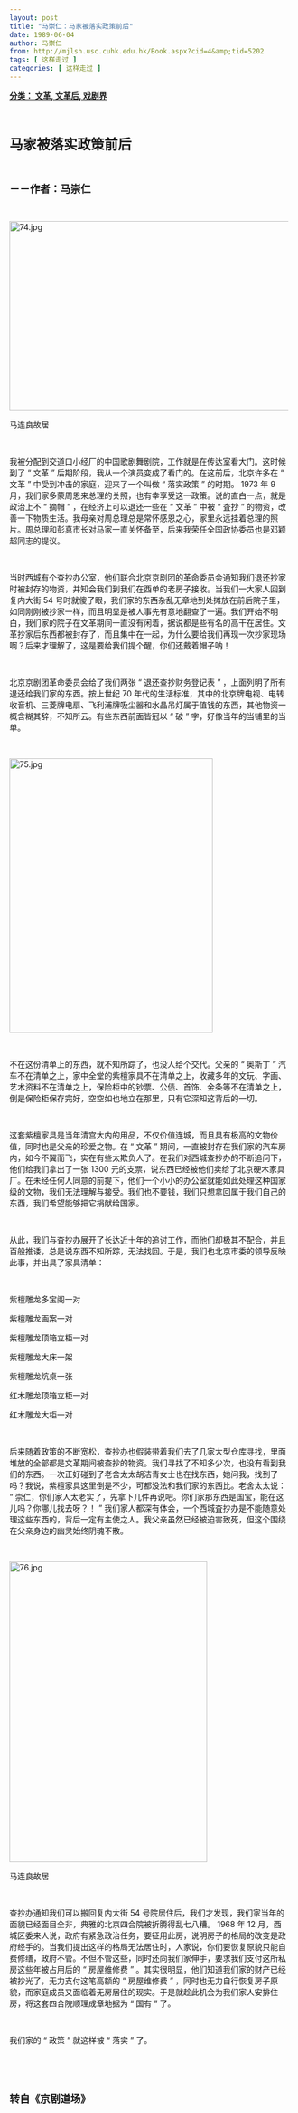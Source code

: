```yaml
---
layout: post
title: "马崇仁：马家被落实政策前后"
date: 1989-06-04
author: 马崇仁
from: http://mjlsh.usc.cuhk.edu.hk/Book.aspx?cid=4&amp;tid=5202
tags: [ 这样走过 ]
categories: [ 这样走过 ]
---
```


<div style="margin: 15px 10px 10px 0px;">
<div>
<span id="ctl00_ContentPlaceHolder1_chapter1_SubjectLabel" style="font-weight:bold;text-decoration:underline;">
   分类： 文革, 文革后, 戏剧界
  </span>
</div>
<p class="p1">
<b>
<font size="5">
<span class="s1">
</span>
<br/>
</font>
</b>
</p>
<p class="p2">
<span class="s1">
<b>
<font size="5">
     马家被落实政策前后
    </font>
</b>
</span>
</p>
<p class="p1">
<b>
<font size="4">
<span class="s1">
</span>
<br/>
</font>
</b>
</p>
<p class="p2">
<span class="s1">
<b>
<font size="4">
     －－作者：马崇仁
    </font>
</b>
</span>
</p>
<p class="p1">
<span class="s1">
</span>
<br/>
</p>
<p class="p3">
<span class="s1">
<img alt="74.jpg" border="0" height="335" src="http://mjlsh.usc.cuhk.edu.hk/medias/contents/5202/74.jpg" width="550"/>
</span>
</p>
<p class="p2">
<span class="s1">
   马连良故居
  </span>
</p>
<p class="p1">
<span class="s1">
</span>
<br/>
</p>
<p class="p2">
<span class="s1">
   我被分配到交道口小经厂的中国歌剧舞剧院，工作就是在传达室看大门。这时候到了
  </span>
<span class="s2">
   “
  </span>
<span class="s1">
   文革
  </span>
<span class="s2">
   ”
  </span>
<span class="s1">
   后期阶段，我从一个演员变成了看门的。在这前后，北京许多在
  </span>
<span class="s2">
   “
  </span>
<span class="s1">
   文革
  </span>
<span class="s2">
   ”
  </span>
<span class="s1">
   中受到冲击的家庭，迎来了一个叫做
  </span>
<span class="s2">
   “
  </span>
<span class="s1">
   落实政策
  </span>
<span class="s2">
   ”
  </span>
<span class="s1">
   的时期。
  </span>
<span class="s2">
   1973
  </span>
<span class="s1">
   年
  </span>
<span class="s2">
   9
  </span>
<span class="s1">
   月，我们家多蒙周恩来总理的关照，也有幸享受这一政策。说的直白一点，就是政治上不
  </span>
<span class="s2">
   “
  </span>
<span class="s1">
   摘帽
  </span>
<span class="s2">
   ”
  </span>
<span class="s1">
   ，在经济上可以退还一些在
  </span>
<span class="s2">
   “
  </span>
<span class="s1">
   文革
  </span>
<span class="s2">
   ”
  </span>
<span class="s1">
   中被
  </span>
<span class="s2">
   “
  </span>
<span class="s1">
   査抄
  </span>
<span class="s2">
   ”
  </span>
<span class="s1">
   的物资，改善一下物质生活。我母亲对周总理总是常怀感恩之心，家里永远挂着总理的照片。周总理和彭真市长对马家一直关怀备至，后来我荣任全国政协委员也是邓颖超同志的提议。
  </span>
</p>
<p class="p1">
<span class="s1">
</span>
<br/>
</p>
<p class="p2">
<span class="s1">
   当时西城有个查抄办公室，他们联合北京京剧团的革命委员会通知我们退还抄家时被封存的物资，并知会我们到我们在西单的老房子接收。当我们一大家人回到复内大街
  </span>
<span class="s2">
   54
  </span>
<span class="s1">
   号时就傻了眼，我们家的东西杂乱无章地到处摊放在前后院子里，如同刚刚被抄家一样，而且明显是被人事先有意地翻查了一遍。我们开始不明白，我们家的院子在文革期间一直没有闲着，据说都是些有名的高干在居住。文革抄家后东西都被封存了，而且集中在一起，为什么要给我们再现一次抄家现场啊？后来才理解了，这是要给我们提个醒，你们还戴着帽子呐！
  </span>
</p>
<p class="p1">
<span class="s1">
</span>
<br/>
</p>
<p class="p2">
<span class="s1">
   北京京剧团革命委员会给了我们两张
  </span>
<span class="s2">
   “
  </span>
<span class="s1">
   退还查抄财务登记表
  </span>
<span class="s2">
   ”
  </span>
<span class="s1">
   ，上面列明了所有退还给我们家的东西。按上世纪
  </span>
<span class="s2">
   70
  </span>
<span class="s1">
   年代的生活标准，其中的北京牌电视、电转收音机、三菱牌电扇、飞利浦牌吸尘器和水晶吊灯属于值钱的东西，其他物资一概含糊其辞，不知所云。有些东西前面皆冠以
  </span>
<span class="s2">
   “
  </span>
<span class="s1">
   破
  </span>
<span class="s2">
   ”
  </span>
<span class="s1">
   字，好像当年的当铺里的当单。
  </span>
</p>
<p class="p1">
<span class="s1">
</span>
<br/>
</p>
<p class="p3">
<span class="s1">
<img alt="75.jpg" border="0" height="485" src="http://mjlsh.usc.cuhk.edu.hk/medias/contents/5202/75.jpg" width="360"/>
</span>
</p>
<p class="p1">
<span class="s1">
</span>
<br/>
</p>
<p class="p2">
<span class="s1">
   不在这份清单上的东西，就不知所踪了，也没人给个交代。父亲的
  </span>
<span class="s2">
   “
  </span>
<span class="s1">
   奥斯丁
  </span>
<span class="s2">
   ”
  </span>
<span class="s1">
   汽车不在清单之上，家中全堂的紫檀家具不在清单之上，收藏多年的文玩、字画、艺术资料不在清单之上，保险柜中的钞票、公债、首饰、金条等不在清单之上，倒是保险柜保存完好，空空如也地立在那里，只有它深知这背后的一切。
  </span>
</p>
<p class="p1">
<span class="s1">
</span>
<br/>
</p>
<p class="p2">
<span class="s1">
   这套紫檀家具是当年清宫大内的用品，不仅价值连城，而且具有极高的文物价值，同时也是父亲的珍爱之物。在
  </span>
<span class="s2">
   “
  </span>
<span class="s1">
   文革
  </span>
<span class="s2">
   ”
  </span>
<span class="s1">
   期间，一直被封存在我们家的汽车房内，如今不翼而飞，实在有些太欺负人了。在我们对西城查抄办的不断追问下，他们给我们拿出了一张
  </span>
<span class="s2">
   1300
  </span>
<span class="s1">
   元的支票，说东西已经被他们卖给了北京硬木家具厂。在未经任何人同意的前提下，他们一个小小的办公室就能如此处理这种国家级的文物，我们无法理解与接受。我们也不要钱，我们只想拿回属于我们自己的东西，我们希望能够把它捐献给国家。
  </span>
</p>
<p class="p1">
<span class="s1">
</span>
<br/>
</p>
<p class="p2">
<span class="s1">
   从此，我们与査抄办展开了长达近十年的追讨工作，而他们却极其不配合，并且百般推诿，总是说东西不知所踪，无法找回。于是，我们也北京市委的领导反映此事，并出具了家具清单：
  </span>
</p>
<p class="p1">
<span class="s1">
</span>
<br/>
</p>
<p class="p2">
<span class="s1">
   紫檀雕龙多宝阁一对
  </span>
</p>
<p class="p2">
<span class="s1">
   紫檀雕龙画案一对
  </span>
</p>
<p class="p2">
<span class="s1">
   紫檀雕龙顶箱立柜一对
  </span>
</p>
<p class="p2">
<span class="s1">
   紫檀雕龙大床一架
  </span>
</p>
<p class="p2">
<span class="s1">
   紫檀雕龙炕桌一张
  </span>
</p>
<p class="p2">
<span class="s1">
   红木雕龙顶箱立柜一对
  </span>
</p>
<p class="p2">
<span class="s1">
   红木雕龙大柜一对
  </span>
</p>
<p class="p1">
<span class="s1">
</span>
<br/>
</p>
<p class="p2">
<span class="s1">
   后来随着政策的不断宽松，查抄办也假装带着我们去了几家大型仓库寻找，里面堆放的全部都是文革期间被查抄的物资。我们寻找了不知多少次，也没有看到我们的东西。一次正好碰到了老舍太太胡洁青女士也在找东西，她问我，找到了吗？我说，紫檀家具这里倒是不少，可都没法和我们家的东西比。老舍太太说：
  </span>
<span class="s2">
   “
  </span>
<span class="s1">
   崇仁，你们家人太老实了，先拿下几件再说吧。你们家那东西是国宝，能在这儿吗？你哪儿找去呀？！
  </span>
<span class="s2">
   ”
  </span>
<span class="s1">
   我们家人都深有体会，一个西城査抄办是不能随意处理这些东西的，背后一定有主使之人。我父亲虽然已经被迫害致死，但这个围绕在父亲身边的幽灵始终阴魂不散。
  </span>
</p>
<p class="p1">
<span class="s1">
</span>
<br/>
</p>
<p class="p3">
<span class="s1">
<img alt="76.jpg" border="0" height="531" src="http://mjlsh.usc.cuhk.edu.hk/medias/contents/5202/76.jpg" width="350"/>
</span>
</p>
<p class="p2">
<span class="s1">
   马连良故居
  </span>
</p>
<p class="p1">
<span class="s1">
</span>
<br/>
</p>
<p class="p2">
<span class="s1">
   查抄办通知我们可以搬回复内大街
  </span>
<span class="s2">
   54
  </span>
<span class="s1">
   号院居住后，我们才发现，我们家当年的面貌已经面目全非，典雅的北京四合院被折腾得乱七八糟。
  </span>
<span class="s2">
   1968
  </span>
<span class="s1">
   年
  </span>
<span class="s2">
   12
  </span>
<span class="s1">
   月，西城区委来人说，政府有紧急政治任务，要征用此房，说明房子的格局的改变是政府经手的。当我们提出这样的格局无法居住时，人家说，你们要恢复原貌只能自费修缮，政府不管。不但不管这些，同时还向我们家伸手，要求我们支付这所私房这些年被占用后的
  </span>
<span class="s2">
   “
  </span>
<span class="s1">
   房屋维修费
  </span>
<span class="s2">
   ”
  </span>
<span class="s1">
   。其实很明显，他们知道我们家的财产已经被抄光了，无力支付这笔高额的
  </span>
<span class="s2">
   “
  </span>
<span class="s1">
   房屋维修费
  </span>
<span class="s2">
   ”
  </span>
<span class="s1">
   ，同时也无力自行恢复房子原貌，而家庭成员又面临着无房居住的现实。于是就趁此机会为我们家人安排住房，将这套四合院顺理成章地据为
  </span>
<span class="s2">
   “
  </span>
<span class="s1">
   国有
  </span>
<span class="s2">
   ”
  </span>
<span class="s1">
   了。
  </span>
</p>
<p class="p1">
<span class="s1">
</span>
<br/>
</p>
<p class="p2">
<span class="s1">
   我们家的
  </span>
<span class="s2">
   “
  </span>
<span class="s1">
   政策
  </span>
<span class="s2">
   ”
  </span>
<span class="s1">
   就这样被
  </span>
<span class="s2">
   “
  </span>
<span class="s1">
   落实
  </span>
<span class="s2">
   ”
  </span>
<span class="s1">
   了。
  </span>
</p>
<p class="p1">
<span class="s1">
</span>
<br/>
</p>
<p class="p1">
<b>
<font size="4">
<span class="s1">
</span>
<br/>
</font>
</b>
</p>
<p class="p2">
<span class="s1">
<b>
<font size="4">
     转自《京剧道场》
    </font>
</b>
</span>
</p>
</div>
